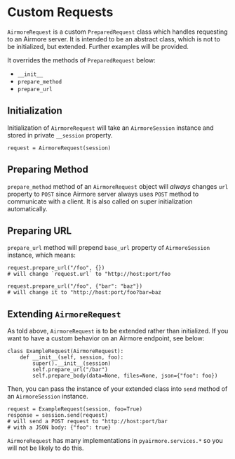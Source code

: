 # Custom Requests

`AirmoreRequest` is a custom `PreparedRequest` class which handles requesting
to an Airmore server. It is intended to be an abstract class, which is not to
be initialized, but extended. Further examples will be provided.

It overrides the methods of `PreparedRequest` below:

 - `__init__`
 - `prepare_method`
 - `prepare_url`

## Initialization

Initialization of `AirmoreRequest` will take an `AirmoreSession` instance and
stored in private `__session` property.

    request = AirmoreRequest(session)

## Preparing Method

`prepare_method` method of an `AirmoreRequest` object will *always* changes
`url` property to `POST` since Airmore server always uses `POST` method to
communicate with a client. It is also called on super initialization
automatically.

## Preparing URL

`prepare_url` method will prepend `base_url` property of `AirmoreSession`
instance, which means:

    request.prepare_url("/foo", {})
    # will change `request.url` to "http://host:port/foo
    
    request.prepare_url("/foo", {"bar": "baz"})
    # will change it to "http://host:port/foo?bar=baz

## Extending `AirmoreRequest`

As told above, `AirmoreRequest` is to be extended rather than initialized.
If you want to have a custom behavior on an Airmore endpoint, see below:

    class ExampleRequest(AirmoreRequest):
        def __init__(self, session, foo):
            super().__init__(session)
            self.prepare_url("/bar")
            self.prepare_body(data=None, files=None, json={"foo": foo})

Then, you can pass the instance of your extended class into `send` method of
an `AirmoreSession` instance.

    request = ExampleRequest(session, foo=True)
    response = session.send(request)
    # will send a POST request to "http://host:port/bar
    # with a JSON body: {"foo": true} 

`AirmoreRequest` has many implementations in `pyairmore.services.*` so you
will not be likely to do this.
